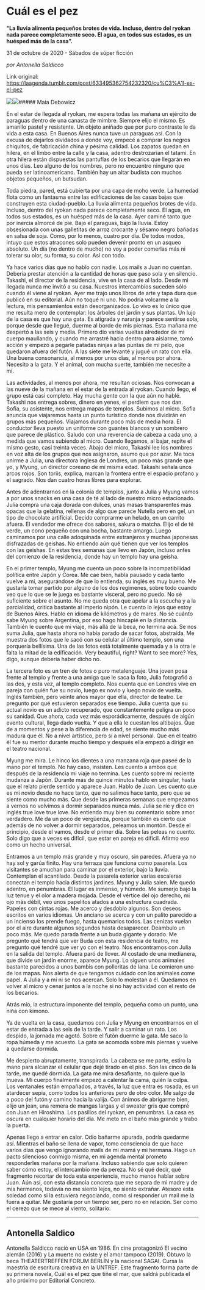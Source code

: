 # Cuál es el pez

**“La lluvia alimenta pequeños brotes de vida. Incluso, dentro del ryokan nada parece completamente seco. El agua, en todos sus estados, es un huésped más de la casa”.**

31 de octubre de 2020 - Sábados de súper ficción

_por Antonella Saldicco_

Link original: https://laagenda.tumblr.com/post/633495362754232320/cu%C3%A1l-es-el-pez

![](https://64.media.tumblr.com/d85b90ba36b324a87b3611c7386efcd3/c724c561fe257943-22/s500x750/2862cc45092917207ce32f4eed3bc38c05c37bdf.jpg)![](https://64.media.tumblr.com/d85b90ba36b324a87b3611c7386efcd3/c724c561fe257943-22/s500x750/2862cc45092917207ce32f4eed3bc38c05c37bdf.jpg)##### Maia Debowicz




En el estar de llegada al ryokan, me espera todas las mañana un ejército de paraguas dentro de una canasta de mimbre. Siempre elijo el mismo. Es amarillo pastel y resistente. Un objeto aniñado que por puro contraste le da vida a esta casa. En Buenos Aires nunca tuve un paraguas así. Con la excusa de dejarlos olvidados a donde voy, empecé a comprar los negros chiquitos, de fabricación china y pésima calidad. Los zapatos quedan en hilera, en el limbo entre la calle y la casa, adentro destrozarían el tatami. En otra hilera están dispuestas las pantuflas de los becarios que llegarán en unos días. Leo alguno de los nombres, pero no encuentro ninguno que pueda ser latinoamericano. También hay un altar budista con muchos objetos pequeños, un butsudan.

 Toda piedra, pared, está cubierta por una capa de moho verde. La humedad flota como un fantasma entre las edificaciones de las casas bajas que construyen esta ciudad-pueblo. La lluvia alimenta pequeños brotes de vida. Incluso, dentro del ryokan nada parece completamente seco. El agua, en todos sus estados, es un huésped más de la casa. Ayer caminé tanto que por inercia almorcé de pie. Bajo el paraguas, bajo la lluvia. Estoy obsesionada con unas galletitas de arroz crocante y sésamo negro bañadas en salsa de soja. Como, por lo menos, cuatro por día. De todos modos, intuyo que estos atracones solo pueden devenir pronto en un asqueo absoluto. Un día (no dentro de mucho) no voy a poder comerlas más ni tolerar su olor, su forma, su color. Así con todo.

Ya hace varios días que no hablo con nadie. Los mails a Juan no cuentan. Debería prestar atención a la cantidad de horas que paso sola y en silencio. Takashi, el director de la residencia, vive en la casa de al lado. Desde mi llegada nunca me invitó a su casa. Nuestros intercambios suceden sólo cuando él viene al ryokan. Ayer me trajo unos libros de arte y tapa dura que publicó en su editorial. Aún no toqué ni uno. No podría volcarme a la lectura, mis pensamientos están desorganizados. Lo vivo es lo único que me resulta mero de contemplar: los árboles del jardín y sus plantas. Un lujo de la casa es que hay una gata. Es atigrada y naranja y parece sentirse sola, porque desde que llegué, duerme al borde de mis piernas. Esta mañana me despertó a las seis y media. Primero dio varias vueltas alrededor de mi cuerpo maullando, y cuando me arrastré hacia dentro para aislarme, tomó acción y empezó a pegarle patadas ninjas a las puntas de mi pelo, que quedaron afuera del futón. A las siete me levanté y jugué un rato con ella. Una buena consonancia, al menos por unos días, al menos por ahora. Necesito a la gata. Y el animal, con mucha suerte, también me necesite a mí. 

Las actividades, al menos por ahora, me resultan ociosas. Nos convocan a las nueve de la mañana en el estar de la entrada al ryokan. Cuando llego, el grupo está casi completo. Hay mucha gente con la que aún no hablé. Takashi nos entrega sobres, dinero en yenes, el perdiem que nos dan. Sofia, su asistente, nos entrega mapas de templos. Subimos al micro. Sofia anuncia que viajaremos hasta un punto turístico donde nos dividirán en grupos más pequeños. Viajamos durante poco más de media hora. El conductor lleva puesto un uniforme con guantes blancos y un sombrero que parece de plástico. Saludo con una reverencia de cabeza a cada uno, a medida que vamos subiendo al micro. Cuando llegamos, al bajar, repite el mismo gesto, casi treinta veces. Abajo del micro, Takashi lee los nombres en voz alta de los grupos que nos asignaron, asumo que por azar. Me toca unirme a Julia, una directora inglesa de Londres, un poco más grande que yo, y Myung, un director coreano de mi misma edad. Takashi señala unos arcos rojos. Son toriis, explica, marcan la frontera entre el espacio profano y el sagrado. Nos dan cuatro horas libres para explorar.

 Antes de adentrarnos en la colonia de templos, junto a Julia y Myung vamos a por unos snacks en una casa de té al lado de nuestro micro estacionado. Julia compra una caja dorada con dulces, unas masas transparentes más opacas que la gelatina, rellenas de algo que parece Nutella pero en gel, un tipo de chocolate artificial. Decido comprarme un helado, en un carrito afuera. El vendedor me ofrece dos sabores, sakura o matcha. Elijo el de té verde, un cono pequeño con una bocha, bastante amargo. Luego caminamos por una calle adoquinada entre extranjeros y muchas japonesas disfrazadas de geishas. No entiendo aún qué tienen que ver los templos con las geishas. En estas tres semanas que llevo en Japón, incluso antes del comienzo de la residencia, donde hay un templo hay una geisha. 

En el primer templo, Myung me cuenta un poco sobre la incompatibilidad política entre Japón y Corea. Me cae bien, habla pausado y cada tanto vuelve a mí, asegurándose de que lo entienda, su inglés es muy bueno. Me gustaría tomar partido por alguno de los dos regímenes, sobre todo cuando veo que lo que se le juega es bastante visceral, pero no puedo. No sé suficiente sobre el asunto. No me queda otra que apelar a la escucha y a la parcialidad, critica bastante al imperio nipón. Le cuento lo lejos que estoy de Buenos Aires. Hablo en idioma de kilómetros y de mares. No sé cuánto sabe Myung sobre Argentina, por eso hago hincapié en la distancia. También le cuento que mi viaje, más allá de la beca, no termina acá. Se nos suma Julia, que hasta ahora no había parado de sacar fotos, abstraída. Me muestra dos fotos que le sacó con su celular al último templo, son una porquería bellísima. Una de las fotos está totalmente quemada y a la otra le falta la mitad de la edificación. Very beautiful, right? Want to see more? Yes, digo, aunque debería haber dicho no.

 La tercera foto es un tren de fotos o puro metalenguaje. Una joven posa frente al templo y frente a una amiga que le saca la foto, Julia fotografió a las dos, y esta vez, al templo completo. Nos cuenta que en Londres vive en pareja con quién fue su novio, luego ex novio y luego novio de vuelta. Inglés también, pero veinte años mayor que ella, director de teatro. Le pregunto por qué estuvieron separados ese tiempo. Julia cuenta que su actual novio es un adicto recuperado, que constantemente peligra un poco su sanidad. Que ahora, cada vez más esporádicamente, después de algún evento cultural, llega dado vuelta. Y que a ella le cuestan los altibajos. Que de a momentos y pese a la diferencia de edad, se siente mucho más madura que él. No a nivel artístico, pero sí a nivel personal. Que en el teatro él fue su mentor durante mucho tiempo y después ella empezó a dirigir en el teatro nacional. 

 Myung me mira. Le hinco los dientes a una manzana roja que paseé de la mano por el templo. No hay caso, insisten. Les cuento a ambos que después de la residencia mi viaje no termina. Les cuento sobre mi reciente mudanza a Japón. Durante más de quince minutos hablo en singular, hasta que el relato pierde sentido y aparece Juan. Hablo de Juan. Les cuento que es mi novio desde no hace tanto, que no salimos hace tanto, pero que se siente como mucho más. Que desde las primeras semanas que empezamos a vernos no volvimos a dormir separados nunca más. Julia se ríe y dice en inglés true love true love. No entiendo muy bien su comentario sobre amor verdadero. Me da un poco de vergüenza, porque también es cierto que además de no volver a dormir separados, peleamos un montón. Desde el principio, desde el vamos, desde el primer día. Sobre las peleas no cuento. Solo digo que a veces es difícil, que estar en pareja es difícil. Afirmo eso como un hecho universal.

 Entramos a un templo más grande y muy oscuro, sin paredes. Afuera ya no hay sol y garúa finito. Hay una terraza que funciona como pasarela. Los visitantes se amuchan para caminar por el exterior, bajo la lluvia. Contemplan el acantilado. Desde la pasarela exterior varias escaleras conectan el templo hacia distintos jardines. Myung y Julia salen. Me quedo adentro, en penumbras. El lugar es inmenso, y húmedo. Me sumerjo bajo la luz tenue y el olor a madera mojada. Desde el vértice del ojo derecho, mi ojo más débil, veo unos papelitos atados a una estructura cuadrada. Papeles con cintas rojas. Me acerco y desdoblo algunos. Son deseos escritos en varios idiomas. Un anciano se acerca y con un palito parecido a un incienso los prende fuego, hasta quemarlos todos. Las cenizas vuelan por el aire durante algunos segundos hasta desaparecer. Deambulo un poco más. Me quedo parada frente a un buda gigante y dorado. Me pregunto qué tendrá que ver Buda con esta residencia de teatro, me pregunto qué tendré que ver yo con el teatro. Nos encontramos con Julia en la salida del templo. Afuera paró de llover. Al costado de una medianera, que divide un jardín enorme, aparece Myung. Lo siguen unos animales bastante parecidos a unos bambis con polleritas de lana. Le comieron uno de los mapas. Nos alerta de que tengamos cuidado con los animales come papel. A Julia y a mí ni se nos acercan. Solo lo molestan a él. Quedamos en volver al micro y cenar juntos a la noche si no hay actividad con el resto de los becarios. 

 Atrás mío, la estructura imponente del templo, pequeña como un punto, una niña con kimono.

Ya de vuelta en la casa, quedamos con Julia y Myung en encontrarnos en el estar de entrada a las seis de la tarde. Y salir a caminar un rato. Los despido, la jornada me agotó. Sobre el futón duerme la gata. Me saco la ropa húmeda y me acuesto. La gata se acomoda sobre mis piernas y vuelve a quedarse dormida.

 Me despierto abruptamente, transpirada. La cabeza se me parte, estiro la mano para alcanzar el celular que dejé tirado en el piso. Son las cinco de la tarde, me quedé dormida. La gata me mira desafiante, no quiere que la mueva. Mi cuerpo finalmente empezó a calentar la cama, quién la culpa. Los ventanales están empañados, a través, la luz que entra es rosada, es un atardecer sepia, como todos los anteriores pero de otro color. Me salgo de a poco del futón y camino hacia la valija. Con ánimos de abrigarme bien, elijo un jean, una remera de mangas largas y el sweater gris que compré con Juan en Hiroshima. Los pasillos del ryokan, en penumbras. La casa es oscura en cualquier horario del día. Me meto en el baño más grande y trabo la puerta.

Apenas llego a entrar en calor. Odio bañarme apurada, podría quedarme así. Mientras el baño se llena de vapor, tomo consciencia de que hace varios días que vengo ignorando mails de mi mamá y mi hermana. Hago un pacto silencioso conmigo misma, en mi agenda mental prometo responderles mañana por la mañana. Incluso sabiendo que solo quieren saber cómo estoy, el intercambio me da pereza. No sé qué decir, qué fragmento recortar de  toda esta experiencia, mucho menos hablar sobre Juan. Aún así, con esta distancia concreta que me separa de mi madre y de mis hermanos, todavía no me siento lejos, no siento extrañar. Atesoro esta soledad como si la estuviera negociando, como si responder un mail me la fuera a quitar. Me gustaría por un tiempo ser, pero no en relación. Ser como el cerezo que se mece al viento, solitario.

  




---

Antonella Saldico
-----------------

Antonella Saldicco nació en USA en 1986. En cine protagonizó El vecino alemán (2016) y La muerte no existe y el amor tampoco (2019). Obtuvo la beca THEATERTREFFEN FORUM BERLÍN y la nacional SAGAI. Cursa la maestría de escritura creativa en la UNTREF. Este fragmento forma parte de su primera novela, Cuál es el pez que tiñe el mar, que saldrá publicada el año próximo por Editorial Concreto.

